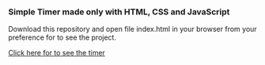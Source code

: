 ### Simple Timer made only with HTML, CSS and JavaScript

Download this repository and open file index.html in your browser from your preference for to see the project.

[Click here for to see the timer](https://mateusesm.github.io/timer/)
